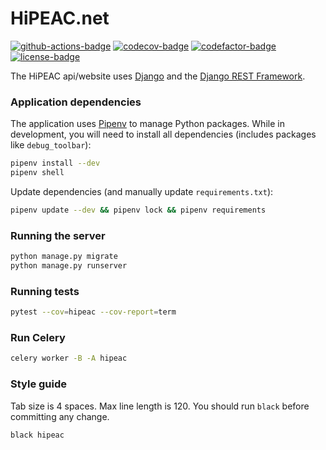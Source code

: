 # HiPEAC.net

[![github-actions-badge]][github-actions]
[![codecov-badge]][codecov]
[![codefactor-badge]][codefactor]
[![license-badge]](LICENSE)


The HiPEAC api/website uses [Django][django] and the [Django REST Framework][drf].

### Application dependencies

The application uses [Pipenv][pipenv] to manage Python packages. While in development, you will need to install
all dependencies (includes packages like `debug_toolbar`):

```bash
pipenv install --dev
pipenv shell
```

Update dependencies (and manually update `requirements.txt`):

```bash
pipenv update --dev && pipenv lock && pipenv requirements
```

### Running the server

```bash
python manage.py migrate 
python manage.py runserver
```

### Running tests

```bash
pytest --cov=hipeac --cov-report=term
```

### Run Celery

```bash
celery worker -B -A hipeac
```

### Style guide

Tab size is 4 spaces. Max line length is 120. You should run `black` before committing any change.

```bash
black hipeac
```


[codecov]: https://codecov.io/gh/hipeac/hipeac
[codecov-badge]: https://codecov.io/gh/hipeac/hipeac/branch/master/graph/badge.svg
[codefactor]: https://www.codefactor.io/repository/github/hipeac/hipeac
[codefactor-badge]: https://www.codefactor.io/repository/github/hipeac/hipeac/badge
[github-actions]: https://github.com/hipeac/hipeac/actions?query=workflow%3A%22tests%22
[github-actions-badge]: https://github.com/hipeac/hipeac/workflows/tests/badge.svg
[license-badge]: https://img.shields.io/badge/license-MIT-blue.svg

[django]: https://www.djangoproject.com/
[drf]: https://www.django-rest-framework.org/
[pipenv]: https://docs.pipenv.org/#install-pipenv-today
